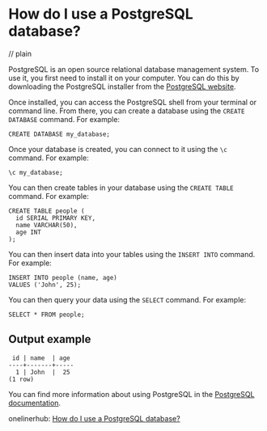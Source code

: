 # How do I use a PostgreSQL database?
// plain

PostgreSQL is an open source relational database management system. To use it, you first need to install it on your computer. You can do this by downloading the PostgreSQL installer from the [PostgreSQL website](https://www.postgresql.org/download/).

Once installed, you can access the PostgreSQL shell from your terminal or command line. From there, you can create a database using the `CREATE DATABASE` command. For example:

```
CREATE DATABASE my_database;
```

Once your database is created, you can connect to it using the `\c` command. For example:

```
\c my_database;
```

You can then create tables in your database using the `CREATE TABLE` command. For example:

```
CREATE TABLE people (
  id SERIAL PRIMARY KEY,
  name VARCHAR(50),
  age INT
);
```

You can then insert data into your tables using the `INSERT INTO` command. For example:

```
INSERT INTO people (name, age)
VALUES ('John', 25);
```

You can then query your data using the `SELECT` command. For example:

```
SELECT * FROM people;
```

## Output example

```
 id | name  | age
----+-------+-----
  1 | John  |  25
(1 row)
```

You can find more information about using PostgreSQL in the [PostgreSQL documentation](https://www.postgresql.org/docs/).

onelinerhub: [How do I use a PostgreSQL database?](https://onelinerhub.com/postgresql/how-do-i-use-a-postgresql-database)